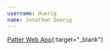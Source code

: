 ```yaml
---
username: duerig
name: Jonathon Duerig
---
```


[Patter Web App](http://patter-app.net/){:target="_blank"}
